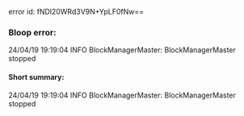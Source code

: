 error id: fNDl20WRd3V9N+YpLF0fNw==
### Bloop error:

24/04/19 19:19:04 INFO BlockManagerMaster: BlockManagerMaster stopped
#### Short summary: 

24/04/19 19:19:04 INFO BlockManagerMaster: BlockManagerMaster stopped